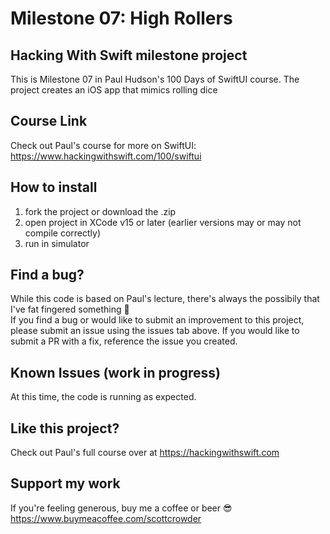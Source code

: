 # Milestone 07: High Rollers

## Hacking With Swift milestone project

This is Milestone 07 in Paul Hudson's 100 Days of SwiftUI course. The project creates an iOS app that mimics rolling dice

## Course Link

Check out Paul's course for more on SwiftUI: https://www.hackingwithswift.com/100/swiftui

## How to install

1. fork the project or download the .zip
2. open project in XCode v15 or later (earlier versions may or may not compile correctly)
3. run in simulator

## Find a bug?

While this code is based on Paul's lecture, there's always the possibily that I've fat fingered something 😬
<br>If you find a bug or would like to submit an improvement to this project, please submit an issue using the issues tab above. If you would like to submit a PR with a fix, reference the issue you created.

## Known Issues (work in progress)

At this time, the code is running as expected.

## Like this project?

Check out Paul's full course over at https://hackingwithswift.com

## Support my work

If you're feeling generous, buy me a coffee or beer 😎 https://www.buymeacoffee.com/scottcrowder
